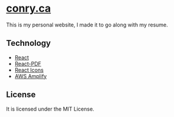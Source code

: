 # [conry.ca](https://conry.ca)

This is my personal website, I made it to go along with my resume.

## Technology

- [React](https://github.com/facebook/react)
- [React-PDF](https://github.com/wojtekmaj/react-pdf)
- [React Icons](https://github.com/react-icons/react-icons)
- [AWS Amplify](https://aws.amazon.com/amplify/)

## License

It is licensed under the MIT License.